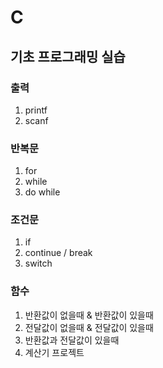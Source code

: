 # C

## 기초 프로그래밍 실습
### 출력
1. printf
2. scanf
### 반복문
1. for
2. while
3. do while
### 조건문
1. if
2. continue / break
3. switch
### 함수
1. 반환값이 없을때 & 반환값이 있을때
2. 전달값이 없을때 & 전달값이 있을때
3. 반환값과 전달값이 있을때
4. 계산기 프로젝트

